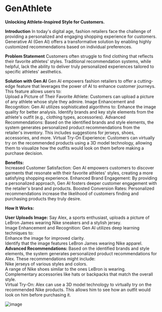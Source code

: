 # GenAthlete
**Unlocking Athlete-Inspired Style for Customers.**
<br>

**Introduction**
In today's digital age, fashion retailers face the challenge of providing a personalized and engaging shopping experience for customers. Generative AI (Gen AI) offers a transformative solution by enabling highly customized recommendations based on individual preferences.
<br>

**Problem Statement**
Customers often struggle to find clothing that reflects their favorite athletes' styles. Traditional recommendation systems, while helpful, lack the ability to deliver truly personalized experiences tailored to specific athletes' aesthetics.
<br>

**Solution with Gen AI**
Gen AI empowers fashion retailers to offer a cutting-edge feature that leverages the power of AI to enhance customer journeys. This feature allows users to:
<br>
Upload a Picture of Their Favorite Athlete: Customers can upload a picture of any athlete whose style they admire.
Image Enhancement and Recognition: Gen AI utilizes sophisticated algorithms to:
Enhance the image quality for better analysis.
Identify brands and key style elements from the athlete's outfit (e.g., clothing types, accessories).
Advanced Recommendations: Based on the identified brands and style elements, the system generates personalized product recommendations from the retailer's inventory. This includes suggestions for jerseys, shoes, accessories, and more.
Virtual Try-On Experience: Customers can virtually try on the recommended products using a 3D model technology, allowing them to visualize how the outfits would look on them before making a purchase decision.
<br>

**Benefits:**
<br>
Increased Customer Satisfaction: Gen AI empowers customers to discover garments that resonate with their favorite athletes' styles, creating a more satisfying shopping experience.
Enhanced Brand Engagement: By providing a personalized approach, Gen AI fosters deeper customer engagement with the retailer's brand and products.
Boosted Conversion Rates: Personalized recommendations increase the likelihood of customers finding and purchasing products they truly desire.
<br>

**How It Works:**

**User Uploads Image:** Say Alex, a sports enthusiast, uploads a picture of LeBron James wearing Nike sneakers and a stylish jersey.<br>
Image Enhancement and Recognition: Gen AI utilizes deep learning techniques to:<br>
Enhance the image for improved clarity.<br>
Identify that the image features LeBron James wearing Nike apparel.<br>
**Advanced Recommendations:** Based on the identified brands and style elements, the system generates personalized product recommendations for Alex. These recommendations might include:<br>
Nike jerseys of various styles and colors.<br>
A range of Nike shoes similar to the ones LeBron is wearing.<br>
Complementary accessories like hats or backpacks that match the overall style.<br>
Virtual Try-On: Alex can use a 3D model technology to virtually try on the recommended Nike products. This allows him to see how an outfit would look on him before purchasing it.

![image](https://github.com/sachin7695/GenAthlete/assets/62798405/de0ee8c8-79a3-4f49-aaea-d0001fe3bf08)

